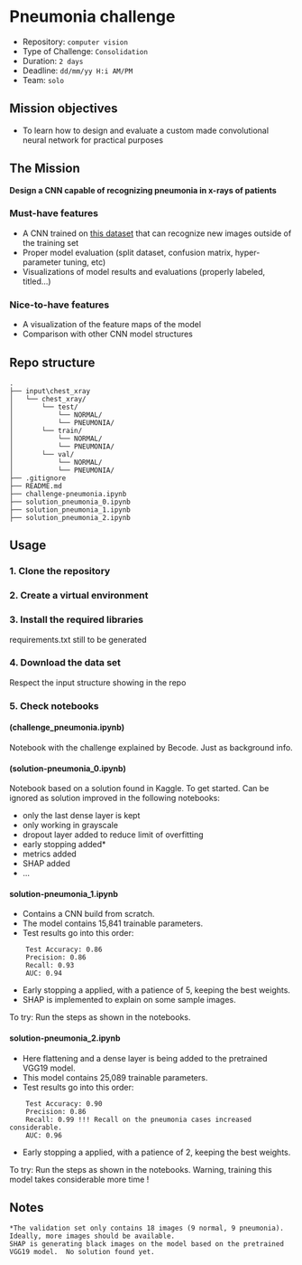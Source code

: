 # Pneumonia challenge

- Repository: `computer vision`
- Type of Challenge: `Consolidation`
- Duration: `2 days`
- Deadline: `dd/mm/yy H:i AM/PM`
- Team: `solo`

## Mission objectives

- To learn how to design and evaluate a custom made convolutional neural network for practical purposes

## The Mission

**Design a CNN capable of recognizing pneumonia in x-rays of patients**

### Must-have features

- A CNN trained on [this dataset](https://www.kaggle.com/paultimothymooney/chest-xray-pneumonia) that can recognize new images outside of the training set
- Proper model evaluation (split dataset, confusion matrix, hyper-parameter tuning, etc)
- Visualizations of model results and evaluations (properly labeled, titled...)

### Nice-to-have features

- A visualization of the feature maps of the model
- Comparison with other CNN model structures


## Repo structure
```
.
├── input\chest_xray
│   └── chest_xray/
│       └── test/
│           └── NORMAL/
│           └── PNEUMONIA/
│       └── train/
│           └── NORMAL/
│           └── PNEUMONIA/
│       └── val/
│           └── NORMAL/
│           └── PNEUMONIA/
├── .gitignore
├── README.md
├── challenge-pneumonia.ipynb
├── solution_pneumonia_0.ipynb
├── solution_pneumonia_1.ipynb
├── solution_pneumonia_2.ipynb
```
## Usage
### 1. Clone the repository
   
### 2. Create a virtual environment
    
### 3. Install the required libraries 
requirements.txt still to be generated

### 4. Download the data set
Respect the input structure showing in the repo

### 5. Check notebooks
#### (challenge_pneumonia.ipynb)
Notebook with the challenge explained by Becode.  Just as background info.
#### (solution-pneumonia_0.ipynb)
Notebook based on a solution found in Kaggle.  To get started.  Can be ignored as solution improved in the following notebooks:
  - only  the last dense layer is kept
  - only working in grayscale
  - dropout layer added to reduce limit of overfitting
  - early stopping added*
  - metrics added
  - SHAP added
  - ...

#### solution-pneumonia_1.ipynb
-   Contains a CNN build from scratch.
-   The model contains 15,841 trainable parameters.
-   Test results go into this order:
```
    Test Accuracy: 0.86
    Precision: 0.86
    Recall: 0.93
    AUC: 0.94
```
- Early stopping a applied, with a patience of 5, keeping the best weights.
- SHAP is implemented to explain on some sample images.

To try: Run the steps as shown in the notebooks.

#### solution-pneumonia_2.ipynb
-   Here flattening and a dense layer is being added to the pretrained VGG19 model.
-   This model contains 25,089 trainable parameters.
-   Test results go into this order:
```
    Test Accuracy: 0.90
    Precision: 0.86
    Recall: 0.99 !!! Recall on the pneumonia cases increased considerable.
    AUC: 0.96
```
- Early stopping a applied, with a patience of 2, keeping the best weights.

To try: Run the steps as shown in the notebooks.  Warning, training this model takes considerable more time !


## Notes
    *The validation set only contains 18 images (9 normal, 9 pneumonia).  Ideally, more images should be available.
    SHAP is generating black images on the model based on the pretrained VGG19 model.  No solution found yet.